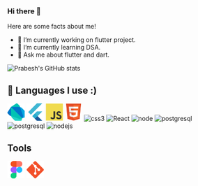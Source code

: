 ### Hi there 👋



Here are some facts about me!

- 🔭 I’m currently working on flutter project.
- 🌱 I’m currently learning DSA.
- 💬 Ask me about flutter and dart.


![Prabesh's GitHub stats](https://github-readme-stats.vercel.app/api?username=PrabeshPP&count_private=true&theme=synthwave)




 


## 📖 Languages I  use :)
 
<div align="left">
  <img src="https://raw.githubusercontent.com/devicons/devicon/master/icons/dart/dart-original.svg" alt="dart" width="40" height="40"/>
  <img src="https://raw.githubusercontent.com/devicons/devicon/master/icons/flutter/flutter-original.svg" alt="flutter" width="40" height="40"/>
  <img src="https://raw.githubusercontent.com/devicons/devicon/master/icons/javascript/javascript-original.svg" alt="javascript" width="40" height="40"/>
  <img src="https://raw.githubusercontent.com/devicons/devicon/master/icons/html5/html5-original.svg" alt="html5" width="40" height="40"/>
  <img src="https://cdn.jsdelivr.net/gh/devicons/devicon/icons/css3/css3-original.svg" alt="css3" width="40" height="40"/>
   <img src="https://cdn.jsdelivr.net/gh/devicons/devicon/icons/react/react-original-wordmark.svg" alt="React" width="40" height="40"/>
 <img src="https://cdn.jsdelivr.net/gh/devicons/devicon/icons/django/django-plain.svg"  alt="node" width="40" height="40" />
 <img src="https://cdn.jsdelivr.net/gh/devicons/devicon/icons/postgresql/postgresql-plain-wordmark.svg" alt="postgresql" width="40" height="40" />
  <img src="https://cdn.jsdelivr.net/gh/devicons/devicon/icons/tailwindcss/tailwindcss-plain.svg" alt="postgresql" width="40" height="40" />
 <img src="https://cdn.jsdelivr.net/gh/devicons/devicon/icons/nodejs/nodejs-original-wordmark.svg" alt="nodejs" width="40" height="40" />
  
 

 <div/>
  
  ## Tools 
  <div align="left">
     <img src="https://raw.githubusercontent.com/devicons/devicon/master/icons/figma/figma-original.svg" alt="figma" width="40" height="40"/>
  <img src="https://raw.githubusercontent.com/devicons/devicon/master/icons/git/git-original.svg" alt="git" width="40" height="40"/>
    
  </div>
 
<!--   <img alt="dreamlancer's Activity Graph" src="https://activity-graph.herokuapp.com/graph?username=PrabeshPP&bg_color=1c292E&color=a7e729&line=e729c7&point=FFFFFF&hide_border=true" />  -->
